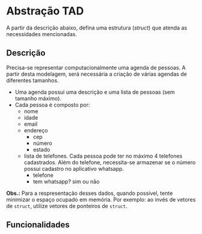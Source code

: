 # Abstração TAD

A partir da descrição abaixo, defina uma estrutura (*struct*) que atenda as necessidades mencionadas. 

## Descrição

Precisa-se representar computacionalmente uma agenda de pessoas. A partir desta modelagem, será necessária a criação de várias agendas de diferentes tamanhos. 

- Uma agenda possui uma descrição e uma lista de pessoas (sem tamanho máximo). 
- Cada pessoa é composto por:
  - nome
  - idade
  - email
  - endereço
    - cep
    - número 
    - estado
  - lista de telefones. Cada pessoa pode ter no máximo 4 telefones cadastrados. Além do telefone, necessita-se armazenar se o número possui cadastro no aplicativo whatsapp.
    - telefone
    - tem whatsapp? sim ou não


**Obs.:** Para a respresentação desses dados, quando possível, tente minimizar o espaço ocupado em memória. Por exemplo: ao invés de vetores de `struct`, utilize vetores de ponteiros de `struct`. 

## Funcionalidades


